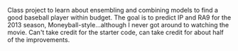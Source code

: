 Class project to learn about ensembling and combining models to find a good baseball player within budget. The goal is to predict IP and RA9 for the 2013 season, Moneyball-style...although I never got around to watching the movie. Can't take credit for the starter code, can take credit for about half of the improvements.
